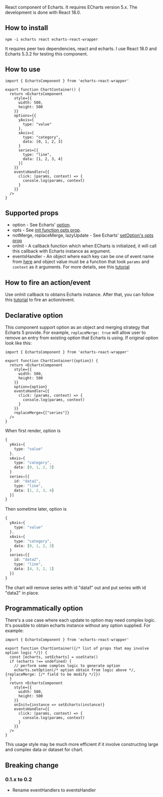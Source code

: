 React component of Echarts.
It requires ECharts version 5.x.
The development is done with React 18.0.

## How to install
`npm -i echarts react echarts-react-wrapper`

It requires peer two dependencies, react and echarts.
I use React 18.0 and Echarts 5.3.2 for testing this component.
## How to use
```tsx
import { EchartsComponent } from 'echarts-react-wrapper'

export function ChartContainer() {
  return <EchartsComponent 
    style={{
      width: 500, 
      height: 500
    }} 
    options={{
      yAxis={
        type: "value"
      },
      xAxis={
        type: "category", 
        data: [0, 1, 2, 3]
      }
      series=[{
        type: "line",
        data: [1, 2, 3, 4]
      }]
    }}
    eventsHandler={{
      click: (params, context) => {
        console.log(params, context)
      }
    }}
  />
}
```

## Supported props
- option - See Echarts' [option](https://echarts.apache.org/en/option.html#title).
- opts - See [init function opts prop](https://echarts.apache.org/en/api.html#echarts.init).
- notMerge, replaceMerge, lazyUpdate - See Echarts' [setOption's opts prop](https://echarts.apache.org/en/api.html#echartsInstance.setOption)
- onInit - A callback function which when ECharts is initialized, it will call this callback with Echarts instance as argument.
- eventsHandler - An object where each key can be one of event name from [here](https://echarts.apache.org/en/api.html#events) and object value must be a function that took `params` and `context` as it arguments. For more details, see this [tutorial](https://echarts.apache.org/handbook/en/concepts/event)

## How to fire an action/event
Use onInit callback to obtains Echarts instance. After that, you can follow this [tutorial](https://echarts.apache.org/handbook/en/concepts/event#writing-code-to-trigger-component-action-manually) to fire an action/event.

## Declarative option
This component support option as an object and merging strategy that Echarts 5 provide.
For example, `replaceMerge: true` will allow user to remove an entry from existing option that Echarts is using.
If original option look like this:
```tsx
import { EchartsComponent } from 'echarts-react-wrapper'

export function ChartContainer({option}) {
  return <EchartsComponent 
    style={{
      width: 500, 
      height: 500
    }} 
    option={option}
    eventsHandler={{
      click: (params, context) => {
        console.log(params, context)
      }
    }}
    replaceMerge={["series"]}
  />
}
```
When first render, option is 
```typescript
{
  yAxis={
    type: "value"
  },
  xAxis={
    type: "category", 
    data: [0, 1, 2, 3]
  }
  series=[{
    id: "data1",
    type: "line",
    data: [1, 2, 3, 4]
  }]
}
```
Then sometime later, option is
```typescript
{
  yAxis={
    type: "value"
  },
  xAxis={
    type: "category", 
    data: [0, 1, 2, 3]
  }
  series=[{
    id: "data2",
    type: "line",
    data: [4, 3, 2, 1]
  }]
}
```
The chart will remove series with id "data1" out and put series with id "data2" in place.

## Programmatically option
There's a use case where each update to option may need complex logic.
It's possible to obtain echarts instance without any option supplied.
For example:
```tsx
import { EchartsComponent } from 'echarts-react-wrapper'

export function ChartContainer({/* list of props that may involve option logic */}) {
  const [echarts, setEcharts] = useState()
  if (echarts !== undefined) {
    // perform some complex logic to generate option
    echarts.setOption(/* option obtain from logic above */, {replaceMerge: [/* field to be modify */]})
  }
  return <EchartsComponent 
    style={{
      width: 500, 
      height: 500
    }} 
    onInit={instance => setEcharts(instance)}
    eventsHandler={{
      click: (params, context) => {
        console.log(params, context)
      }
    }}
  />
}
```
This usage style may be much more efficient if it involve constructing large and complex data or dataset for chart.

## Breaking change
### 0.1.x to 0.2
- Rename eventHandlers to eventsHandler